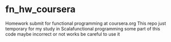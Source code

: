 # fn_hw_coursera
Homework submit for functional programming at coursera.org
This repo just temporary for my study in Scalafunctional programming some part of this code maybe incorrect or not works be careful to use it
